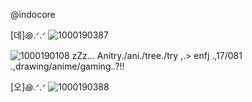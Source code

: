 @indocore 

[데]꩜.ᐟ.ᐟ
![1000190387](https://github.com/user-attachments/assets/5670c953-aeeb-4157-8638-9a6c0183b59d) 

![1000190108](https://github.com/user-attachments/assets/bae9ce19-8f1f-47a1-80bf-d9d976c589d4) zZz... Anitry./ani./tree./try ,.> enfj .,17/081 .,drawing/anime/gaming..?!!

[오]꩜.ᐟ.ᐟ
![1000190388](https://github.com/user-attachments/assets/c0958346-460f-48d9-828e-a23e6d945596)
